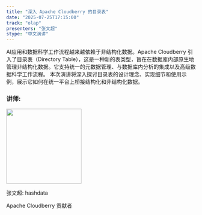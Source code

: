 ```yaml
---
title: "深入 Apache Cloudberry 的目录表"
date: "2025-07-25T17:15:00"
track: "olap"
presenters: "张文超"
stype: "中文演讲"
---
```


AI应用和数据科学工作流程越来越依赖于非结构化数据。Apache Cloudberry 引入了目录表（Directory Table），这是一种新的表类型，旨在在数据库内部原生地管理非结构化数据。它支持统一的元数据管理、与数据库内分析的集成以及高级数据科学工作流程。
本次演讲将深入探讨目录表的设计理念、实现细节和使用示例，展示它如何在统一平台上桥接结构化和非结构化数据。

### 讲师:

<img src="https://sessionize.com/image/a72a-400o400o1-NpCuSMPa2rdsNHkRxdKFpB.jpg" width="200" /><br/>

张文超: hashdata

Apache Cloudberry 贡献者